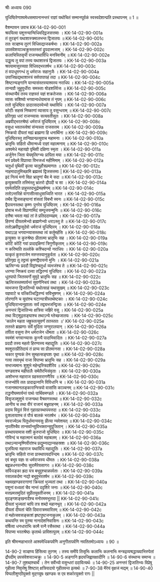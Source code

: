 श्रीः
अध्यायः 090

युधिष्ठिरेणाश्वमेधसमापनानन्तरं राज्ञां यथोचितं सम्मानपूर्वकं स्वस्वदेशान्प्रति प्रस्थापनम् ॥ 1 ॥

वैशम्पायन उवाच 	KK-14-02-90-001  
श्रपयित्वा पशूनन्यान्विधिवद्द्विजसत्तमाः ।	KK-14-02-90-001a  
तं तुरङ्गं यथाशास्त्रमालभन्त द्विजातयः ॥	KK-14-02-90-001c  
ततः सञ्ज्ञप्य तुरगं विधिवद्याजकर्षभाः ।	KK-14-02-90-002a  
उपसंवेशयाञ्चक्रुस्ततस्तां द्रुपदात्मजाम् ।	KK-14-02-90-002c  
कलाभिस्तिसृभी राजन्यथाविधि मनस्विनीम् ॥	KK-14-02-90-002e  
उद्धृत्य तु वपां तस्य यथाशास्त्रं द्विजातयः ।	KK-14-02-90-003a  
श्रपयामासुरव्यग्रा विधिवद्भरतर्षभ ॥	KK-14-02-90-003c  
तं वपाधूमगन्धं तु धर्मराजः सहानुजैः ।	KK-14-02-90-004a  
उपाजिघ्रद्यथाशास्त्रं सर्वपापापहं तदा ॥	KK-14-02-90-004c  
शिष्टान्यङ्गानि यान्यासंस्तस्याश्वस्य नराधिप ।	KK-14-02-90-005a  
तान्यग्रौ जुहुवुर्धीराः समस्ताः षोडशर्त्विजः ॥	KK-14-02-90-005c  
संस्थाप्यैवं तस्य राज्ञस्तं यज्ञं शक्रतेजसः ।	KK-14-02-90-006a  
व्यासः सशिष्यो भगवान्वर्धयामास तं नृपम् ॥	KK-14-02-90-006c  
ततो युधिष्ठिरः प्रादात्सदस्येभ्यो यथाविधि ।	KK-14-02-90-007a  
कोटीः सहस्रं निष्काणां व्यासाय तु वसुन्धराम् ॥	KK-14-02-90-007c  
प्रतिगृह्य धरां राजन्व्यासः सत्यवतीसुतः ।	KK-14-02-90-008a  
अब्रवीद्भरतश्रेष्ठं धर्मराजं युधिष्ठिरम् ॥	KK-14-02-90-008c  
वसुधा भवतस्त्वेषां संन्यस्ता राजसत्तम ।	KK-14-02-90-009a  
निष्क्रयो दीयतां मह्यं ब्राह्मणा हि धनार्थिना ॥	KK-14-02-90-009c  
युधिष्ठिरस्तु तान्विप्रान्प्रत्युवाच महामनाः ।	KK-14-02-90-010a  
भ्रातृभिः सहितो धीमान्मध्ये राज्ञां महात्मनाम् ॥	KK-14-02-90-010c  
अश्वमेधे महायज्ञे पृथिवी दक्षिणा स्मृता ।	KK-14-02-90-011a  
अर्जुनेन जिता चेयमृत्विग्भ्यः प्रापिता मया ॥	KK-14-02-90-011c  
वनं प्रवेक्ष्ये विप्राग्र्या विभजध्वं महीमिमाम् ।	KK-14-02-90-012a  
चतुर्धा पृथिवीं कृत्वा चातुर्होत्रप्रमाणतः ॥	KK-14-02-90-012c  
नाहमादातुमिच्छामि ब्रह्मस्वं द्विजसत्तमाः |	KK-14-02-90-013a  
इदं नित्यं मनो विप्रा भ्रातॄणां चैव मे सदा ॥	KK-14-02-90-013c  
इत्युक्तवति तस्मिंस्तु भ्रातरो द्रौपदी च सा ।	KK-14-02-90-014a  
एवमेतदिति प्राहुस्तदभूद्रोमहर्षणम् ॥	KK-14-02-90-014c  
ततोऽन्तरिक्षे वागासीत्साधुसाध्विति भारत ।	KK-14-02-90-015a  
तथैव द्विजसङ्घानां शंसतां विबभौ स्वनः ॥	KK-14-02-90-015c  
द्वैपायनस्तथा कृष्णः पुनरेव युधिष्ठिरम् ।	KK-14-02-90-016a  
प्रोवाच मध्ये विप्राणामिदं सम्पूजयन्मुनिः ॥	KK-14-02-90-016c  
दत्तैषा भवता मह्यं तां ते प्रतिददाम्यहम् ।	KK-14-02-90-017a  
हिरण्यं दीयतामेभ्यो ब्राह्मणेभ्यो धराऽस्तु ते ॥	KK-14-02-90-017c  
ततोऽब्रवीद्वासुदेवो धर्मराजं युधिष्ठिरम् ।	KK-14-02-90-018a  
यथाऽऽह भगवान्व्यासस्तथा त्वं कर्तुमर्हसि ॥	KK-14-02-90-018c  
इत्युक्तः स कुरुश्रेष्ठः प्रीतात्मा भ्रातृभिः सह ।	KK-14-02-90-019a  
कोटिं कोटिं गवां प्रादाद्दक्षिणां त्रिगुणीकृताम् ॥	KK-14-02-90-019c  
न करिष्यति तल्लोके कश्चिदन्यो नराधिपः ।	KK-14-02-90-020a  
यत्कृतं कुरुराजेन मरुत्तस्यानुकुर्वता ॥	KK-14-02-90-020c  
प्रतिगृह्य तु तद्द्रव्यं कृष्णद्वैपायनो मुनिः ।	KK-14-02-90-021a  
ऋत्विग्भ्यः प्रददौ विद्वांश्चतुर्धा व्यभजंश्च ते ॥	KK-14-02-90-021c  
धरण्या निष्क्रयं दत्त्वा तद्धिरण्यं युधिष्ठिरः ।	KK-14-02-90-022a  
धूतपापो जितस्वर्गो मुमुदे भ्रातृभिः सह ॥	KK-14-02-90-022c  
ऋत्विजस्तमपर्यन्तं सुवर्णनिचयं तथा ।	KK-14-02-90-023a  
व्यभजन्त द्विजातिभ्यो यथोत्साहं यथासुखम् ॥	KK-14-02-90-023c  
यज्ञवाटे च यत्किञ्चिद्धिरण्यं सविभूषणम् ।	KK-14-02-90-024a  
तोरणानि च यूपांश्च घटान्पात्रीस्तथेष्टकाः ।	KK-14-02-90-024c  
युधिष्ठिराभ्यनुज्ञाताः सर्वं तद्व्यभजन्द्विजाः ॥	KK-14-02-90-024e  
अनन्तरं द्विजातिभ्यः क्षत्रिया जह्रिरे वसु ।	KK-14-02-90-025a  
तथा विट्शूद्रसङ्घाश्च तथाऽन्ये म्लेच्छजातयः ।	KK-14-02-90-025c  
'कालेन महता जह्रुस्तत्सुवर्णं ततस्ततः ॥'	KK-14-02-90-025e  
ततस्ते ब्राह्मणाः सर्वे मुदिता जग्मुरालयान् ।	KK-14-02-90-026a  
तर्पिता वसुना तेन धर्मराजेन धीमता ॥	KK-14-02-90-026c  
स्वमंशं भगवान्व्यासः कुन्त्यै पादाभिवादितः ।	KK-14-02-90-027a  
प्रददौ तस्य महतो हिरण्यस्य महाद्युतिः ॥	KK-14-02-90-027c  
श्वशुरात्प्रीतिदायं तं प्राप्य सा प्रीतमानसा ।	KK-14-02-90-028a  
चकार पुण्यकं तेन सुमहत्सङ्घशः पृथा ॥	KK-14-02-90-028c  
गत्वा त्ववभृथं राजा विपाप्मा भ्रातृभिः सह ।	KK-14-02-90-029a  
सभाज्यमानः शुशुभे महेन्द्रस्त्रिदशैरिव ॥	KK-14-02-90-029c  
पाण्डवाश्च महीपालैः समेतैरभिसंवृताः ।	KK-14-02-90-030a  
अशोभन्त महाराज ग्रहस्तारागणैरिव ॥	KK-14-02-90-030c  
राजभ्योपि ततः प्रादाद्रत्नानि विविधानि च ।	KK-14-02-90-031a  
गजानश्वानलङ्कारान्स्त्रियो वासांसि काञ्चनम् ॥	KK-14-02-90-031c  
तद्धनौघमपर्यन्तं पार्थः पार्थिवमण्डले ।	KK-14-02-90-032a  
विसृजञ्शुशुभे राजन्यथा वैश्रवणस्तथा ॥	KK-14-02-90-032c  
आनीय च तथा वीरं राजानं बभ्रुवाहनम् ।	KK-14-02-90-033a  
प्रदाय विपुलं वित्तं गृहात्प्रास्थापयत्तदा ॥	KK-14-02-90-033c  
दुःशलायाश्च तं पौत्रं बालकं भरतर्षभ ।	KK-14-02-90-034a  
स्वराज्येऽथ पितुर्धामान्स्वसुः प्रीत्या न्यवेशयत् ॥	KK-14-02-90-034c  
नृपतींश्चैव तान्सर्वान्सुविभक्तान्सुपूजितान् ।	KK-14-02-90-035a  
प्रस्थापयामास वशी कुरुराजो युधिष्ठिरः ॥	KK-14-02-90-035c  
गोविन्दं च महात्मानं बलदेवं महाबलम् ।	KK-14-02-90-036a  
तथाऽन्यान्वृष्णिवीरांश्च प्रद्युम्नाद्यान्सहस्रशः ॥	KK-14-02-90-036c  
पूजयित्वा महाराज यथाविधि महाद्युतिः ।	KK-14-02-90-037a  
भ्रातृभिः सहितो राजा प्रास्थापयदरिन्दमः ॥	KK-14-02-90-037c  
एवं बभूव यज्ञः स धर्मराजस्य धीमतः ।	KK-14-02-90-038a  
बह्वन्नधनरत्नौघः सुरामैरेयसागरः ॥	KK-14-02-90-038c  
सर्पिःपङ्का ह्रदा यत्र बभूवुश्चान्नपर्वताः ।	KK-14-02-90-039a  
रसालकर्दमा नद्यो बभूवुर्भरतर्षभ ॥	KK-14-02-90-039c  
भक्ष्यखाण्डवरागाणां क्रियतां भुज्यतां तथा ।	KK-14-02-90-040a  
पशूनां वध्यतां चैव नान्तं ददृशिरे जनाः ॥	KK-14-02-90-040c  
मत्तप्रमत्तमुदितं सुप्रीतयुवतीजनम् ।	KK-14-02-90-041a  
मृदङ्गशङ्खनादैश्च मनोरममभूत्तदा ||	KK-14-02-90-041c  
दीयतां भुज्यतां चापि तत्र शब्दो महानभूत् ।	KK-14-02-90-042a  
दीयतां दीयतां चेति दिवारात्रमवारितम् ॥	KK-14-02-90-042c  
तं महोत्सवसङ्काशं हृष्टपुष्टजनाकुलम् ।	KK-14-02-90-043a  
कथयन्ति स्म पुरुषा नानादेशनिवासिनः ॥	KK-14-02-90-043c  
वर्षित्वा धनधाराभिः कामै रत्नै रसैस्तथा ।	KK-14-02-90-044a  
विपाप्मा भरतश्रेष्ठः कृतार्थः प्राविशत्पुरम् ॥ 	KK-14-02-90-044c  

इति श्रीमन्महाभारते आश्वमेधिकपर्वणि अनुगीतापर्वणि नवतितमोऽध्यायः ॥ 90 ॥

14-90-2 सञ्ज्ञप्य हिंसित्वा तुरगम् । तस्य समीपे तिसृभिः कलाभिः कलनाभिः मन्त्रद्रव्यश्रद्धाख्याभिरुपेतां द्रौपदीम् उपसंवेशयाञ्चक्रुः ॥ 14-90-5 अङ्गानि हृदयजिह्वावक्षादीनि ॥ 14-90-6 संस्थाप्य समाप्य ॥ 14-90-7 तुशब्दश्चार्थे । तेन सर्वेभ्यो वसुन्धरां ददावित्यर्थः ॥ 14-90-25 अनन्तरं द्विजातिभ्यः विप्रेषु गृहीत्वा निवृत्तेषु शिष्टात् क्षत्रियादयो गृहीतवन्त इत्यर्थः ॥ 7-90-38 मैरेयं वृक्षजं मद्यम् ॥ 14-90-40 पिप्पलीशुण्ठीयुक्तो मुद्गयूषः खाण्डवः स एव शर्कारयुक्तो रागः ||
